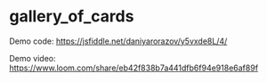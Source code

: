 # gallery_of_cards
Demo code: https://jsfiddle.net/daniyarorazov/y5vxde8L/4/

Demo video: https://www.loom.com/share/eb42f838b7a441dfb6f94e918e6af89f 

